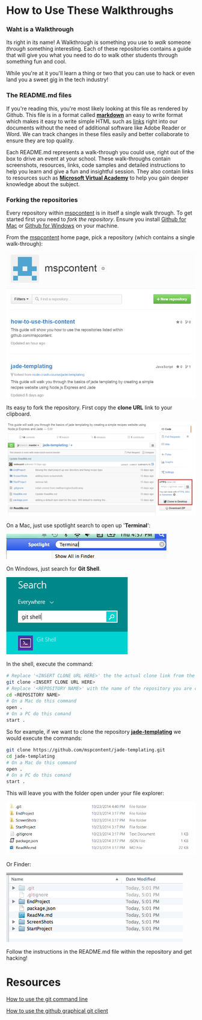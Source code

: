 How to Use These Walkthroughs
=======================

### Waht is a Walkthrough

Its right in its name! A Walkthrough is something you use to *walk* someone *through* something interesting. Each of these repositories contains a guide that will give you what you need to do to walk other students through something fun and cool. 

While you're at it you'll learn a thing or two that you can use to hack or even land you a sweet gig in the tech industry!

### The README.md files

If you're reading this, you're most likely looking at this file as rendered by Github. This file is in a format called **[markdown](http://daringfireball.net/projects/markdown/)** an easy to write format which makes it easy to write simple HTML such as [links](http://google.com) right into our documents without the need of additional software like Adobe Reader or Word. We can track changes in these files easily and better collaborate to ensure they are top quality.

Each README.md represents a walk-through you could use, right out of the box to drive an event at your school. These walk-throughs contain screenshots, resources, links, code samples and detailed instructions to help you learn and give a fun and insightful session. They also contain links to resources such as **[Microsoft Virtual Academy](http://www.microsoftvirtualacademy.com/)** to help you gain deeper knowledge about the subject.

### Forking the repositories

Every repository within [mspcontent](http://github.com/mspcontent) is in itself a single walk through. To get started first you need to *fork the repository*. Ensure you install [Github for Mac](https://mac.github.com/) or [Github for Windows](https://mac.github.com/) on your machine.

From the [mspcontent](http://github.com/mspcontent) home page, pick a repository (which contains a single walk-through):

![](ScreenShots/ss1.png)


Its easy to fork the repository. First copy the **clone URL** link to your clipboard.

![](ScreenShots/ss2.png)

On a Mac, just use spotlight search to open up '**Terminal**':

![](ScreenShots/ss6.png)

On Windows, just search for **Git Shell**.

![](ScreenShots/ss4.png)

In the shell, execute the command:

```bash
# Replace '<INSERT CLONE URL HERE>' the the actual clone link from the repository page from the previous step
git clone <INSERT CLONE URL HERE>
# Replace '<REPOSITORY NAME>' with the name of the repository you are cloning.
cd <REPOSITORY NAME>
# On a Mac do this command
open .
# On a PC do this comand
start .
```

So for example, if we want to clone the repository **[jade-templating](http://github.com/jade-templating)** we would execute the commands:

```bash
git clone https://github.com/mspcontent/jade-templating.git
cd jade-templating
# On a Mac do this command
open .
# On a PC do this comand
start .
```

This will leave you with the folder open under your file explorer:

![](ScreenShots/ss5.png)

Or Finder:

![](ScreenShots/ss7.png)

Follow the instructions in the README.md file within the repository and get hacking!

# Resources

[How to use the git command line](http://rogerdudler.github.io/git-guide/)

[How to use the github graphical git client](https://windows.github.com/help.html)
